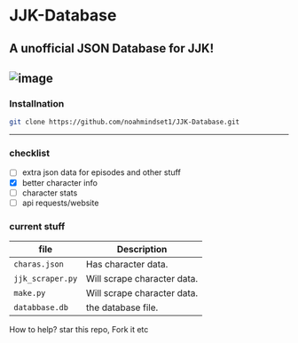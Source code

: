 # JJK-Database
A unofficial JSON Database for JJK!
---
![image](https://github.com/noahmindset1/JJK-Database/assets/157752909/9c23ae88-f881-472c-9d18-61016c082a48)
---
### Installnation
```bash
git clone https://github.com/noahmindset1/JJK-Database.git
```
---

### checklist
- [ ] extra json data for episodes and other stuff
- [x] better character info
- [ ] character stats
- [ ] api requests/website

### current stuff

| file                    | Description                                                      |
|-------------------------|------------------------------------------------------------------|
| `charas.json`           | Has character data.                                              |
| `jjk_scraper.py`        | Will scrape character data.                                      |
| `make.py`               | Will scrape character data.                                      |
| `databbase.db`          | the database file.                                               |

How to help?
star this repo, Fork it etc

